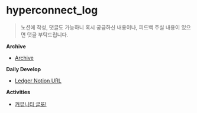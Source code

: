 # hyperconnect_log

> 노션에 작성, 댓글도 가능하니 혹시 궁금하신 내용이나, 피드백 주실 내용이 있으면 댓글 부탁드립니다.

__Archive__

* [Archive](https://github.com/wnsgml972/career_log/blob/master/content/archive.md)

__Daily Develop__

* [Ledger Notion URL](https://www.notion.so/wnsgml972/Daily-Log-In-Hyperconnect-4c2d65be6e56444fbbe14c31432f8a34)

__Activities__

* [커뮤니티 글또!](https://www.notion.so/ac5b18a482fb4df497d4e8257ad4d516)
